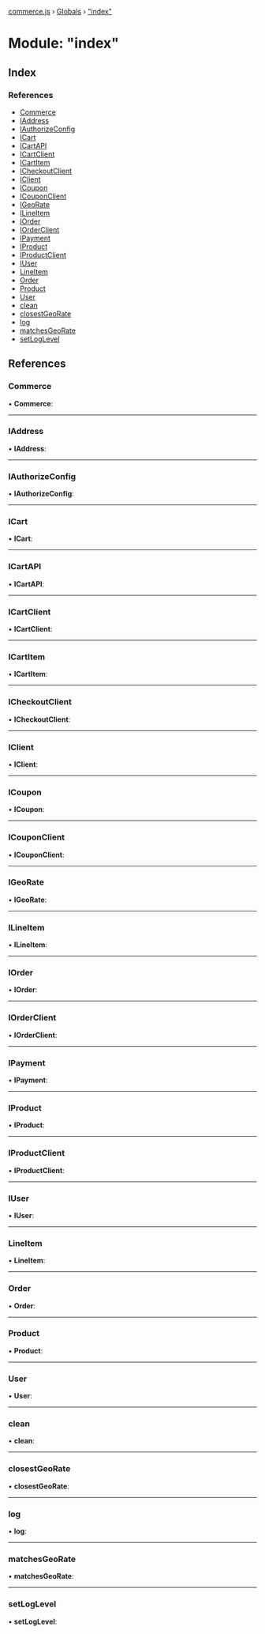 [commerce.js](../README.md) › [Globals](../globals.md) › ["index"](_index_.md)

# Module: "index"

## Index

### References

* [Commerce](_index_.md#commerce)
* [IAddress](_index_.md#iaddress)
* [IAuthorizeConfig](_index_.md#iauthorizeconfig)
* [ICart](_index_.md#icart)
* [ICartAPI](_index_.md#icartapi)
* [ICartClient](_index_.md#icartclient)
* [ICartItem](_index_.md#icartitem)
* [ICheckoutClient](_index_.md#icheckoutclient)
* [IClient](_index_.md#iclient)
* [ICoupon](_index_.md#icoupon)
* [ICouponClient](_index_.md#icouponclient)
* [IGeoRate](_index_.md#igeorate)
* [ILineItem](_index_.md#ilineitem)
* [IOrder](_index_.md#iorder)
* [IOrderClient](_index_.md#iorderclient)
* [IPayment](_index_.md#ipayment)
* [IProduct](_index_.md#iproduct)
* [IProductClient](_index_.md#iproductclient)
* [IUser](_index_.md#iuser)
* [LineItem](_index_.md#lineitem)
* [Order](_index_.md#order)
* [Product](_index_.md#product)
* [User](_index_.md#user)
* [clean](_index_.md#clean)
* [closestGeoRate](_index_.md#closestgeorate)
* [log](_index_.md#log)
* [matchesGeoRate](_index_.md#matchesgeorate)
* [setLogLevel](_index_.md#setloglevel)

## References

###  Commerce

• **Commerce**:

___

###  IAddress

• **IAddress**:

___

###  IAuthorizeConfig

• **IAuthorizeConfig**:

___

###  ICart

• **ICart**:

___

###  ICartAPI

• **ICartAPI**:

___

###  ICartClient

• **ICartClient**:

___

###  ICartItem

• **ICartItem**:

___

###  ICheckoutClient

• **ICheckoutClient**:

___

###  IClient

• **IClient**:

___

###  ICoupon

• **ICoupon**:

___

###  ICouponClient

• **ICouponClient**:

___

###  IGeoRate

• **IGeoRate**:

___

###  ILineItem

• **ILineItem**:

___

###  IOrder

• **IOrder**:

___

###  IOrderClient

• **IOrderClient**:

___

###  IPayment

• **IPayment**:

___

###  IProduct

• **IProduct**:

___

###  IProductClient

• **IProductClient**:

___

###  IUser

• **IUser**:

___

###  LineItem

• **LineItem**:

___

###  Order

• **Order**:

___

###  Product

• **Product**:

___

###  User

• **User**:

___

###  clean

• **clean**:

___

###  closestGeoRate

• **closestGeoRate**:

___

###  log

• **log**:

___

###  matchesGeoRate

• **matchesGeoRate**:

___

###  setLogLevel

• **setLogLevel**:
